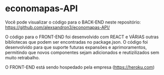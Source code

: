 # economapas-API
Você pode visualizar o código para o BACK-END neste repositório: https://github.com/alexsandron3/economapas-API/

O código para o FRONT-END foi desenvolvido com REACT e VÁRIAS outras bibliotecas que podem ser encontradas no package.json.
O código foi desenvolvido para que suporte futuras expansões e aprimoramentos, permitindo que novos componentes sejam adicionados e reutizilizados sem muito retrabalho.

O FRONT-END está sendo hospedado pela empresa (https://heroku.com)
